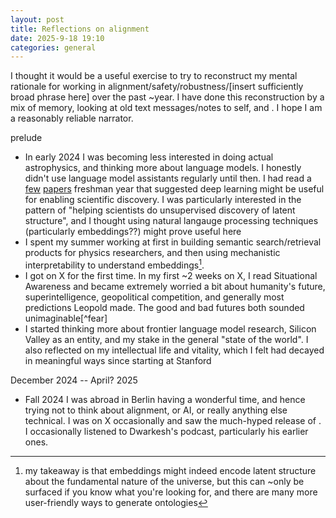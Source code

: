 ```yaml
---
layout: post
title: Reflections on alignment
date: 2025-9-18 19:10
categories: general
---
```


I thought it would be a useful exercise to try to reconstruct my mental rationale for working in alignment/safety/robustness/[insert sufficiently broad phrase here] over the past ~year. I have done this reconstruction by a mix of memory, looking at old text messages/notes to self, and . I hope I am a reasonably reliable narrator.

prelude
- In early 2024 I was becoming less interested in doing actual astrophysics, and thinking more about language models. I honestly didn't use language model assistants regularly until then. I had read a [few](https://www.nature.com/articles/s41586-019-1335-8) [papers](https://arxiv.org/abs/2006.11287) freshman year that suggested deep learning might be useful for enabling scientific discovery. I was particularly interested in the pattern of "helping scientists do unsupervised discovery of latent structure", and I thought using natural langauge processing techniques (particularly embeddings??) might prove useful here
- I spent my summer working at first in building semantic search/retrieval products for physics researchers, and then using mechanistic interpretability to understand embeddings[^embeddings].
- I got on X for the first time. In my first ~2 weeks on X, I read Situational Awareness and became extremely worried a bit about humanity's future, superintelligence, geopolitical competition, and generally most predictions Leopold made. The good and bad futures both sounded unimaginable[^fear]
- I started thinking more about frontier language model research, Silicon Valley as an entity, and my stake in the general "state of the world". I also reflected on my intellectual life and vitality, which I felt had decayed in meaningful ways since starting at Stanford


December 2024 -- April? 2025

- Fall 2024 I was abroad in Berlin having a wonderful time, and hence trying not to think about alignment, or AI, or really anything else technical. I was on X occasionally and saw the much-hyped release of . I occasionally listened to Dwarkesh's podcast, particularly his earlier ones.


[^embeddings]: my takeaway is that embeddings might indeed encode latent structure about the fundamental nature of the universe, but this can ~only be surfaced if you know what you're looking for, and there are many more user-friendly ways to generate ontologies